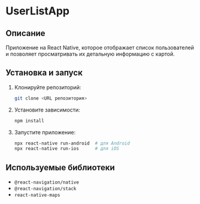 
# UserListApp

## Описание
Приложение на React Native, которое отображает список пользователей и позволяет просматривать их детальную информацию с картой.

## Установка и запуск
1. Клонируйте репозиторий:
   ```bash
   git clone <URL репозитория>
   ```
2. Установите зависимости:
   ```bash
   npm install
   ```
3. Запустите приложение:
   ```bash
   npx react-native run-android  # для Android
   npx react-native run-ios      # для iOS
   ```

## Используемые библиотеки
- `@react-navigation/native`
- `@react-navigation/stack`
- `react-native-maps`
